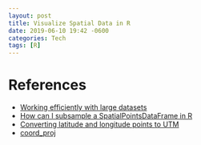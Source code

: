 ```yaml
---
layout: post
title: Visualize Spatial Data in R
date: 2019-06-10 19:42 -0600
categories: Tech
tags: [R]
---
```



# References
- [Working efficiently with large datasets](https://ourcodingclub.github.io/2017/03/20/seecc.html)
- [How can I subsample a SpatialPointsDataFrame in R](https://stackoverflow.com/questions/21488825/how-can-i-subsample-a-spatialpointsdataframe-in-r)
- [Converting latitude and longitude points to UTM](https://stackoverflow.com/questions/18639967/converting-latitude-and-longitude-points-to-utm)
- [coord_proj](https://www.rdocumentation.org/packages/ggalt/versions/0.1.1/topics/coord_proj)
